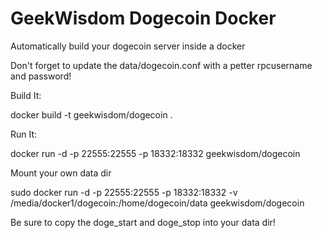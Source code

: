 # GeekWisdom Dogecoin Docker

Automatically build your dogecoin server inside a docker

Don't forget to update the data/dogecoin.conf with a petter rpcusername and password!

Build It: 

docker build -t geekwisdom/dogecoin .

Run It: 

docker run -d -p 22555:22555 -p 18332:18332 geekwisdom/dogecoin

Mount your own data dir

sudo docker run -d -p 22555:22555 -p 18332:18332 -v /media/docker1/dogecoin:/home/dogecoin/data geekwisdom/dogecoin

Be sure to copy the doge_start and doge_stop into your data dir!
